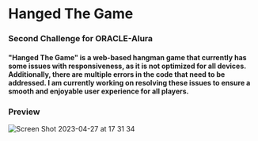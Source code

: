 # Hanged The Game
### Second Challenge for ORACLE-Alura
 
#### "Hanged The Game" is a web-based hangman game that currently has some issues with responsiveness, as it is not optimized for all devices. Additionally, there are multiple errors in the code that need to be addressed. I am currently working on resolving these issues to ensure a smooth and enjoyable user experience for all players.

### Preview

![Screen Shot 2023-04-27 at 17 31 34](https://user-images.githubusercontent.com/71626197/235012332-dfbf2d3a-c404-4017-9de5-9ced2e725f40.png)
